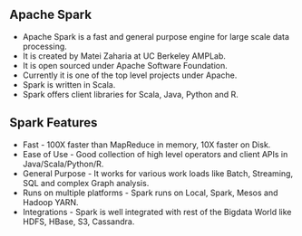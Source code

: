 ## Apache Spark
* Apache Spark is a fast and general purpose engine for large scale data processing.
* It is created by Matei Zaharia at UC Berkeley AMPLab.
* It is open sourced under Apache Software Foundation.
* Currently it is one of the top level projects under Apache.
* Spark is written in Scala.
* Spark offers client libraries for Scala, Java, Python and R.

## Spark Features
* Fast - 100X faster than MapReduce in memory, 10X faster on Disk.
* Ease of Use - Good collection of high level operators and client APIs in Java/Scala/Python/R.
* General Purpose - It works for various work loads like Batch, Streaming, SQL and complex Graph analysis.
* Runs on multiple platforms - Spark runs on Local, Spark, Mesos and Hadoop YARN.
* Integrations - Spark is well integrated with rest of the Bigdata World like HDFS, HBase, S3, Cassandra.
